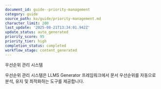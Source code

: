 ```yaml
---
document_id: guide--priority-management
category: guide
source_path: ko/guide/priority-management.md
character_limit: 200
last_update: '2025-08-21T13:34:01.942Z'
update_status: auto_generated
priority_score: 95
priority_tier: high
completion_status: completed
workflow_stage: content_generated
---
```

우선순위 관리 시스템

우선순위 관리 시스템은 LLMS Generator 프레임워크에서 문서 우선순위를 자동으로 분석, 유지 및 최적화하는 도구를 제공합니다.
